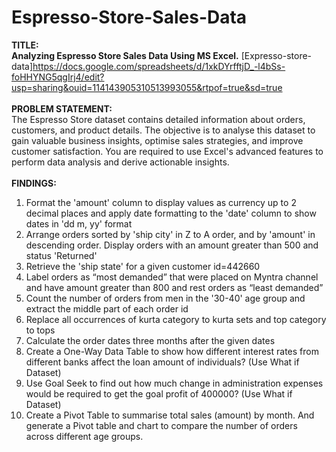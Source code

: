 # Espresso-Store-Sales-Data
<b>TITLE:
<br>
Analyzing Espresso Store Sales Data Using MS Excel.</b> [Expresso-store-data]https://docs.google.com/spreadsheets/d/1xkDYrfftjD_-l4bSs-foHHYNG5qgIrj4/edit?usp=sharing&ouid=114143905310513993055&rtpof=true&sd=true
<br><br>
<b>PROBLEM STATEMENT:</b>
<br>
The Espresso Store dataset contains detailed information about orders, customers, and
product details. The objective is to analyse this dataset to gain valuable business
insights, optimise sales strategies, and improve customer satisfaction. You are required
to use Excel's advanced features to perform data analysis and derive actionable insights.
<br><br>
<b>FINDINGS:</b>
1. Format the 'amount' column to display values as currency up to 2 decimal places
and apply date formatting to the 'date' column to show dates in 'dd m, yy' format
2. Arrange orders sorted by 'ship city' in Z to A order, and by 'amount' in descending
order. Display orders with an amount greater than 500 and status 'Returned'
3. Retrieve the 'ship state' for a given customer id=442660
4. Label orders as “most demanded” that were placed on Myntra channel and have
amount greater than 800 and rest orders as “least demanded”
5. Count the number of orders from men in the '30-40' age group and extract the
middle part of each order id
6. Replace all occurrences of kurta category to kurta sets and top category to tops
7. Calculate the order dates three months after the given dates
8. Create a One-Way Data Table to show how different interest rates from different
banks affect the loan amount of individuals? (Use What if Dataset)
9. Use Goal Seek to find out how much change in administration expenses would be
required to get the goal profit of 400000? (Use What if Dataset)
10. Create a Pivot Table to summarise total sales (amount) by month. And generate a
Pivot table and chart to compare the number of orders across different age groups.
